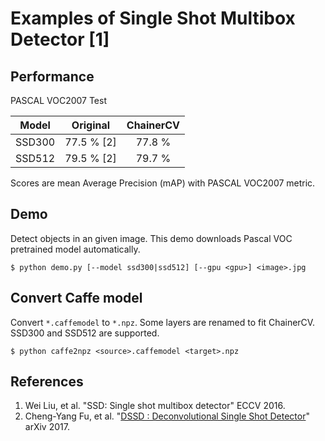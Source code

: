 # Examples of Single Shot Multibox Detector [1]

## Performance
PASCAL VOC2007 Test

| Model | Original | ChainerCV |
|:-:|:-:|:-:|
| SSD300 | 77.5 % [2] | 77.8 % |
| SSD512 | 79.5 % [2] | 79.7 % |

Scores are mean Average Precision (mAP) with PASCAL VOC2007 metric.

## Demo
Detect objects in an given image. This demo downloads Pascal VOC pretrained model automatically.
```
$ python demo.py [--model ssd300|ssd512] [--gpu <gpu>] <image>.jpg
```

## Convert Caffe model
Convert `*.caffemodel` to `*.npz`. Some layers are renamed to fit ChainerCV. SSD300 and SSD512 are supported.
```
$ python caffe2npz <source>.caffemodel <target>.npz
```

## References
1. Wei Liu, et al. "SSD: Single shot multibox detector" ECCV 2016.
2. Cheng-Yang Fu, et al. "[DSSD : Deconvolutional Single Shot Detector](https://arxiv.org/abs/1701.06659)" arXiv 2017.
